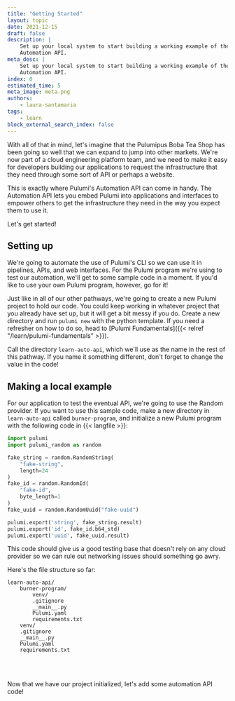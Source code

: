 ```yaml
---
title: "Getting Started"
layout: topic
date: 2021-12-15
draft: false
description: |
    Set up your local system to start building a working example of the
    Automation API.
meta_desc: |
    Set up your local system to start building a working example of the
    Automation API.
index: 0
estimated_time: 5
meta_image: meta.png
authors:
    - laura-santamaria
tags:
    - learn
block_external_search_index: false
---
```


With all of that in mind, let's imagine that the Pulumipus Boba Tea Shop has been going so well that we can expand to jump into other markets. We're now part of a cloud engineering platform team, and we need to make it easy for developers building our applications to request the infrastructure that they need through some sort of API or perhaps a website.

This is exactly where Pulumi's Automation API can come in handy. The Automation API lets you embed Pulumi into applications and interfaces to empower others to get the infrastructure they need in the way you expect them to use it.

Let's get started!

## Setting up

We're going to automate the use of Pulumi's CLI so we can use it in pipelines, APIs, and web interfaces. For the Pulumi program we're using to test our automation, we'll get to some sample code in a moment. If you'd like to use your own Pulumi program, however, go for it!

Just like in all of our other pathways, we're going to create a new Pulumi project to hold our code. You could keep working in whatever project that you already have set up, but it will get a bit messy if you do. Create a new directory and run `pulumi new` with the python template. If you need a refresher on how to do so, head to [Pulumi Fundamentals]({{< relref "/learn/pulumi-fundamentals" >}}).

Call the directory `learn-auto-api`, which we'll use as the name in the rest of this pathway. If you name it something different, don't forget to change the value in the code!

## Making a local example

For our application to test the eventual API, we're going to use the Random provider. If you want to use this sample code, make a new directory in `learn-auto-api` called `burner-program`, and initialize a new Pulumi program with the following code in {{< langfile >}}:

```python
import pulumi
import pulumi_random as random

fake_string = random.RandomString(
    "fake-string",
    length=24
)
fake_id = random.RandomId(
    "fake-id",
    byte_length=1
)
fake_uuid = random.RandomUuid("fake-uuid")

pulumi.export('string', fake_string.result)
pulumi.export('id', fake_id.b64_std)
pulumi.export('uuid', fake_uuid.result)
```

This code should give us a good testing base that doesn't rely on any cloud provider so we can rule out networking issues should something go awry.

Here's the file structure so far:

```
learn-auto-api/
    burner-program/
        venv/
        .gitignore
        __main__.py
        Pulumi.yaml
        requirements.txt
    venv/
    .gitignore
    __main__.py
    Pulumi.yaml
    requirements.txt
```

<br/>
<br/>

Now that we have our project initialized, let's add some automation API code!
